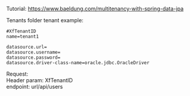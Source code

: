 Tutorial: https://www.baeldung.com/multitenancy-with-spring-data-jpa

Tenants folder tenant example:
~~~
#XfTenantID
name=tenant1

datasource.url=
datasource.username=
datasource.password=
datasource.driver-class-name=oracle.jdbc.OracleDriver
~~~

Request:</br>
Header param: XfTenantID</br>
endpoint: url/api/users